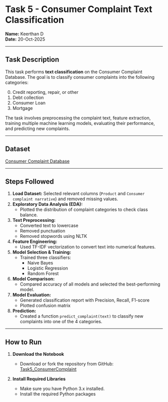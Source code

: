# Task 5 - Consumer Complaint Text Classification

**Name:** Keerthan D  
**Date:** 20-Oct-2025  

---

## Task Description
This task performs **text classification** on the Consumer Complaint Database. The goal is to classify consumer complaints into the following categories:

0. Credit reporting, repair, or other  
1. Debt collection  
2. Consumer Loan  
3. Mortgage  

The task involves preprocessing the complaint text, feature extraction, training multiple machine learning models, evaluating their performance, and predicting new complaints.

---

## Dataset
[Consumer Complaint Database](https://catalog.data.gov/dataset/consumer-complaint-database)

---

## Steps Followed
1. **Load Dataset:** Selected relevant columns (`Product` and `Consumer complaint narrative`) and removed missing values.  
2. **Exploratory Data Analysis (EDA):**  
   - Plotted the distribution of complaint categories to check class balance.  
3. **Text Preprocessing:**  
   - Converted text to lowercase  
   - Removed punctuation  
   - Removed stopwords using NLTK  
4. **Feature Engineering:**  
   - Used TF-IDF vectorization to convert text into numerical features.  
5. **Model Selection & Training:**  
   - Trained three classifiers:  
     - Naive Bayes  
     - Logistic Regression  
     - Random Forest  
6. **Model Comparison:**  
   - Compared accuracy of all models and selected the best-performing model.  
7. **Model Evaluation:**  
   - Generated classification report with Precision, Recall, F1-score  
   - Plotted confusion matrix  
8. **Prediction:**  
   - Created a function `predict_complaint(text)` to classify new complaints into one of the 4 categories.  

---

## How to Run

1. **Download the Notebook**
   - Download or fork the repository from GitHub:  
     [Task5_ConsumerComplaint](https://github.com/Keerthan819/Task5_ConsumerComplaint)

2. **Install Required Libraries**
   - Make sure you have Python 3.x installed.
   - Install the required Python packages
